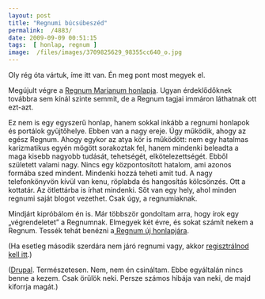 ```yaml
---
layout: post
title: "Regnumi búcsúbeszéd"
permalink:  /4883/ 
date: 2009-09-09 00:51:15
tags:  [ honlap, regnum ] 
image:  /files/images/3709825629_98355cc640_o.jpg 
---
```

Oly rég óta vártuk, íme itt van. Én meg pont most megyek el.



<!--break-->  
Megújult végre a <a href="http://www.regnum.hu">Regnum Marianum honlapja</a>. Ugyan érdeklődőknek továbbra sem kínál szinte semmit, de a Regnum tagjai immáron láthatnak ott ezt-azt.

Ez nem is egy egyszerű honlap, hanem sokkal inkább a regnumi honlapok és portálok gyűjtőhelye. Ebben van a nagy ereje. Úgy működik, ahogy az egész Regnum. Ahogy egykor az atya kör is működött: nem egy hatalmas karizmatikus egyén mögött sorakoztak fel, hanem mindenki beleadta a maga kisebb nagyobb tudását, tehetségét, elkötelezettségét. Ebből született valami nagy. Nincs egy központosított hatalom, ami azonos formába szed mindent. Mindenki hozzá teheti amit tud. A nagy telefonkönyvön kívül van kenu, röplabda és hangosítás kölcsönzés. Ott a kottatár. Az ötlettárba is írhat mindenki. Sőt van egy hely, ahol minden regnumi saját blogot vezethet. Csak úgy, a regnumiaknak.

Mindjárt kipróbálom én is. Már többször gondoltam arra, hogy írok egy &bdquo;végrendeletet&rdquo; a Regnumnak. Elmegyek két évre, és sokat számít nekem a Regnum. Tessék tehát benézni a<a href="http://www.regnum.hu"> Regnum új honlapjára</a>.

(Ha esetleg második szerdára nem járó regnumi vagy, akkor <a href="https://rwiw.regnum.hu/registration/registration.do">regisztrálnod kell itt</a>.)

(<a href="http://drupal.hu">Drupal</a>. Természetesen. Nem, nem én csináltam. Ebbe egyáltalán nincs benne a kezem. Csak örülök neki. Persze számos hibája van neki, de majd kiforrja magát.)


